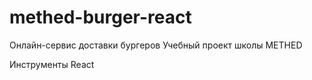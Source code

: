 # methed-burger-react
Онлайн-сервис доставки бургеров
Учебный проект школы METHED

Инструменты
React
